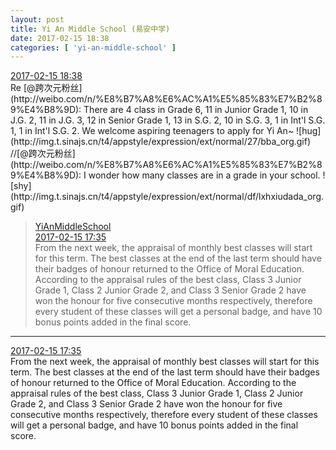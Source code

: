 ```yaml
---
layout: post
title: Yi An Middle School (易安中学)
date: 2017-02-15 18:38
categories: [ 'yi-an-middle-school' ]
---
```


<div class="weibo-info">
  <a href="http://weibo.com/6074218720/EvFK5z8wt">2017-02-15 18:38</a>
</div>
Re [@跨次元粉丝](http://weibo.com/n/%E8%B7%A8%E6%AC%A1%E5%85%83%E7%B2%89%E4%B8%9D): There are 4 class in Grade 6, 11 in Junior Grade 1, 10 in J.G. 2, 11 in J.G. 3, 12 in Senior Grade 1, 13 in S.G. 2, 10 in S.G. 3, 1 in Int'l S.G. 1, 1 in Int'l S.G. 2. We welcome aspiring teenagers to apply for Yi An~ ![hug](http://img.t.sinajs.cn/t4/appstyle/expression/ext/normal/27/bba_org.gif) //[@跨次元粉丝](http://weibo.com/n/%E8%B7%A8%E6%AC%A1%E5%85%83%E7%B2%89%E4%B8%9D): I wonder how many classes are in a grade in your school. ![shy](http://img.t.sinajs.cn/t4/appstyle/expression/ext/normal/df/lxhxiudada_org.gif)

<!-- more -->

> <div class="weibo-post-name">
>   <a href="http://weibo.com/yianschool">YiAnMiddleSchool</a>
> </div>
> <div class="weibo-info">
>   <a href="http://weibo.com/6074218720/EvFkoAfWH">2017-02-15 17:35</a>
> </div>  
> From the next week, the appraisal of monthly best classes will start for this term. The best classes at the end of the last term should have their badges of honour returned to the Office of Moral Education. According to the appraisal rules of the best class, Class 3 Junior Grade 1, Class 2 Junior Grade 2, and Class 3 Senior Grade 2 have won the honour for five consecutive months respectively, therefore every student of these classes will get a personal badge, and have 10 bonus points added in the final score.

---

<div class="weibo-info">
  <a href="http://weibo.com/6074218720/EvFkoAfWH">2017-02-15 17:35</a>
</div>  
From the next week, the appraisal of monthly best classes will start for this term. The best classes at the end of the last term should have their badges of honour returned to the Office of Moral Education. According to the appraisal rules of the best class, Class 3 Junior Grade 1, Class 2 Junior Grade 2, and Class 3 Senior Grade 2 have won the honour for five consecutive months respectively, therefore every student of these classes will get a personal badge, and have 10 bonus points added in the final score.
